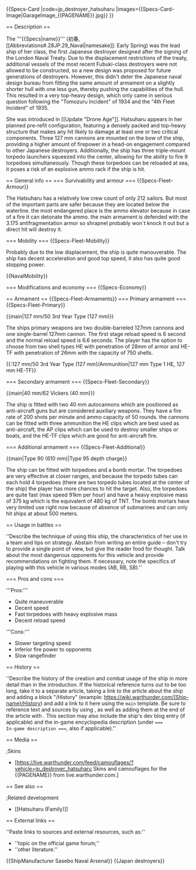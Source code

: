 {{Specs-Card
|code=jp_destroyer_hatsuharu
|images={{Specs-Card-Image|GarageImage_{{PAGENAME}}.jpg}}
}}

== Description ==
<!-- ''In the first part of the description, cover the history of the ship's creation and military application. In the second part, tell the reader about using this ship in the game. Add a screenshot: if a beginner player has a hard time remembering vehicles by name, a picture will help them identify the ship in question.'' -->
The '''{{Specs|name}}''' (初春, [[Abbreviations#.28JP.29_Naval|namesake]]: Early Spring) was the lead ship of her class, the first Japanese destroyer designed after the signing of the London Naval Treaty. Due to the displacement restrictions of the treaty, additional vessels of the most recent Fubuki-class destroyers were not allowed to be constructed, so a new design was proposed for future generations of destroyers. However, this didn't deter the Japanese naval design bureau from fitting the same amount of armament on a slightly shorter hull with one less gun, thereby pushing the capabilities of the hull. This resulted in a very top-heavy design, which only came in serious question following the "Tomozuru Incident" of 1934 and the "4th Fleet Incident" of 1935.

She was introduced in [[Update "Drone Age"]]. Hatsuharu appears in her planned pre-refit configuration, featuring a densely packed and top-heavy structure that makes any hit likely to damage at least one or two critical components. Three 127 mm cannons are mounted on the bow of the ship, providing a higher amount of firepower in a head-on engagement compared to other Japanese destroyers. Additionally, the ship has three triple-mount torpedo launchers squeezed into the center, allowing for the ability to fire 9 torpedoes simultaneously. Though these torpedoes can be reloaded at sea, it poses a risk of an explosive ammo rack if the ship is hit.

== General info ==
=== Survivability and armour ===
{{Specs-Fleet-Armour}}
<!-- ''Talk about the vehicle's armour. Note the most well-defended and most vulnerable zones, e.g. the ammo magazine. Evaluate the composition of components and assemblies responsible for movement and manoeuvrability. Evaluate the survivability of the primary and secondary armaments separately. Don't forget to mention the size of the crew, which plays an important role in fleet mechanics. Save tips on preserving survivability for the "Usage in battles" section. If necessary, use a graphical template to show the most well-protected or most vulnerable points in the armour.'' -->

The Hatsuharu has a relatively low crew count of only 212 sailors. But most of the important parts are safer because they are located below the waterline. the most endangered place is the ammo elevator because in case of a fire it can detonate the ammo. the main armament is defended with the 3.175 antifragmentation armor so shrapnel probably won´t knock it out but a direct hit will destroy it.

=== Mobility ===
{{Specs-Fleet-Mobility}}
<!-- ''Write about the ship's mobility. Evaluate its power and manoeuvrability, rudder rerouting speed, stopping speed at full tilt, with its maximum forward and reverse speed.'' -->

Probably due to the low displacement, the ship is quite manouverable. The ship has decent acceleration and good top speed, it also has quite good stopping power.

{{NavalMobility}}

=== Modifications and economy ===
{{Specs-Economy}}

== Armament ==
{{Specs-Fleet-Armaments}}
=== Primary armament ===
{{Specs-Fleet-Primary}}
<!-- ''Provide information about the characteristics of the primary armament. Evaluate their efficacy in battle based on their reload speed, ballistics and the capacity of their shells. Add a link to the main article about the weapon: <code><nowiki>{{main|Weapon name (calibre)}}</nowiki></code>. Broadly describe the ammunition available for the primary armament, and provide recommendations on how to use it and which ammunition to choose.'' -->
{{main|127 mm/50 3rd Year Type (127 mm)}}

The ships primary weapons are two double-barreled 127mm cannons and one single-barrel 127mm cannon. The first stage reload speed is 6 second and the normal reload speed is 6.6 seconds. The player has the option to choose from two shell types HE with penetration of 28mm of armor and HE-TF with penetration of 26mm with the capacity of  750 shells. 

{{:127 mm/50 3rd Year Type (127 mm)/Ammunition|127 mm Type 1 HE, 127 mm HE-TF}}

=== Secondary armament ===
{{Specs-Fleet-Secondary}}
<!-- ''Some ships are fitted with weapons of various calibres. Secondary armaments are defined as weapons chosen with the control <code>Select secondary weapon</code>. Evaluate the secondary armaments and give advice on how to use them. Describe the ammunition available for the secondary armament. Provide recommendations on how to use them and which ammunition to choose. Remember that any anti-air armament, even heavy calibre weapons, belong in the next section. If there is no secondary armament, remove this section.'' -->
{{main|40 mm/62 Vickers (40 mm)}}

The ship is fitted with two 40 mm autocannons which are positioned as anti-aircraft guns but are considered auxiliary weapons. They have a fire rate of 200 shots per minute and ammo capacity of 50 rounds. the cannons can be fitted with three ammunition the HE clips which are best used as anti-aircraft, the AP clips which can be used to destroy smaller ships or boats, and the HE-TF clips which are good for anti-aircraft fire.

=== Additional armament ===
{{Specs-Fleet-Additional}}
<!-- ''Describe the available additional armaments of the ship: depth charges, mines, torpedoes. Talk about their positions, available ammunition and launch features such as dead zones of torpedoes. If there is no additional armament, remove this section.'' -->
{{main|Type 90 (610 mm)|Type 95 depth charge}}

The ship can be fitted with torpedoes and a bomb mortar. The torpedoes are very effective at closer ranges, and because the torpedo tubes can each hold 4 torpedoes (there are two torpedo tubes located at the center of the ship) the player has more chances to hit the target. Also, the torpedoes are quite fast (max speed 91km per hour) and have a heavy explosive mass of 375 kg which is the equivalent of 480 kg of TNT. The bomb mortars have very limited use right now because of absence of submarines and can only hit ships at about 500 meters.

== Usage in battles ==
<!-- ''Describe the technique of using this ship, the characteristics of her use in a team and tips on strategy. Abstain from writing an entire guide – don't try to provide a single point of view, but give the reader food for thought. Talk about the most dangerous opponents for this vehicle and provide recommendations on fighting them. If necessary, note the specifics of playing with this vehicle in various modes (AB, RB, SB).'' -->
''Describe the technique of using this ship, the characteristics of her use in a team and tips on strategy. Abstain from writing an entire guide – don't try to provide a single point of view, but give the reader food for thought. Talk about the most dangerous opponents for this vehicle and provide recommendations on fighting them. If necessary, note the specifics of playing with this vehicle in various modes (AB, RB, SB).''

=== Pros and cons ===
<!-- ''Summarise and briefly evaluate the vehicle in terms of its characteristics and combat effectiveness. Mark its pros and cons in the bulleted list. Try not to use more than 6 points for each of the characteristics. Avoid using categorical definitions such as "bad", "good" and the like - use substitutions with softer forms such as "inadequate" and "effective".'' -->

'''Pros:'''

* Quite maneuverable
* Decent speed
* Fast torpedoes with heavy explosive mass
* Decent reload speed

'''Cons:'''

* Slower targeting speed
* Inferior fire power to opponents
* Slow rangefinder

== History ==
<!-- ''Describe the history of the creation and combat usage of the ship in more detail than in the introduction. If the historical reference turns out to be too long, take it to a separate article, taking a link to the article about the ship and adding a block "/History" (example: <nowiki>https://wiki.warthunder.com/(Ship-name)/History</nowiki>) and add a link to it here using the <code>main</code> template. Be sure to reference text and sources by using <code><nowiki><ref></ref></nowiki></code>, as well as adding them at the end of the article with <code><nowiki><references /></nowiki></code>. This section may also include the ship's dev blog entry (if applicable) and the in-game encyclopedia description (under <code><nowiki>=== In-game description ===</nowiki></code>, also if applicable).'' -->
''Describe the history of the creation and combat usage of the ship in more detail than in the introduction. If the historical reference turns out to be too long, take it to a separate article, taking a link to the article about the ship and adding a block "/History" (example: <nowiki>https://wiki.warthunder.com/(Ship-name)/History</nowiki>) and add a link to it here using the <code>main</code> template. Be sure to reference text and sources by using <code><nowiki><ref></ref></nowiki></code>, as well as adding them at the end of the article with <code><nowiki><references /></nowiki></code>. This section may also include the ship's dev blog entry (if applicable) and the in-game encyclopedia description (under <code><nowiki>=== In-game description ===</nowiki></code>, also if applicable).''

== Media ==
<!-- ''Excellent additions to the article would be video guides, screenshots from the game, and photos.'' -->

;Skins

* [https://live.warthunder.com/feed/camouflages/?vehicle=jp_destroyer_hatsuharu Skins and camouflages for the {{PAGENAME}} from live.warthunder.com.]

== See also ==
<!-- ''Links to articles on the War Thunder Wiki that you think will be useful for the reader, for example:''
* ''reference to the series of the ship;''
* ''links to approximate analogues of other nations and research trees.'' -->

;Related development

* [[Hatsuharu (Family)]]

== External links ==
<!-- ''Paste links to sources and external resources, such as:''
* ''topic on the official game forum;''
* ''other literature.'' -->
''Paste links to sources and external resources, such as:''

* ''topic on the official game forum;''
* ''other literature.''

{{ShipManufacturer Sasebo Naval Arsenal}}
{{Japan destroyers}}